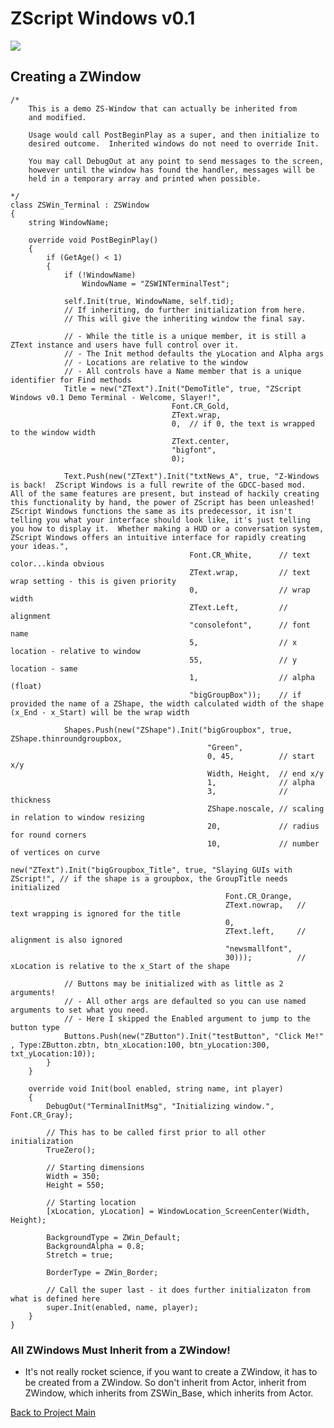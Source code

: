 # ZScript Windows v0.1

![](https://github.com/Saican/ZSWin/blob/master/README/ZSWin_Logo.png)

## Creating a ZWindow

    /*
    	This is a demo ZS-Window that can actually be inherited from
    	and modified.
    	
    	Usage would call PostBeginPlay as a super, and then initialize to 
    	desired outcome.  Inherited windows do not need to override Init.
    	
    	You may call DebugOut at any point to send messages to the screen,
    	however until the window has found the handler, messages will be
    	held in a temporary array and printed when possible.
    
    */
    class ZSWin_Terminal : ZSWindow
    {
    	string WindowName;
    	
    	override void PostBeginPlay()
    	{
    		if (GetAge() < 1)
    		{
    			if (!WindowName)
    				WindowName = "ZSWINTerminalTest";
    			
    			self.Init(true, WindowName, self.tid);
    			// If inheriting, do further initialization from here.
    			// This will give the inheriting window the final say.
    			
    			// - While the title is a unique member, it is still a ZText instance and users have full control over it.
    			// - The Init method defaults the yLocation and Alpha args
    			// - Locations are relative to the window
    			// - All controls have a Name member that is a unique identifier for Find methods
    			Title = new("ZText").Init("DemoTitle", true, "ZScript Windows v0.1 Demo Terminal - Welcome, Slayer!", 
    									Font.CR_Gold, 
    									ZText.wrap,
    									0,	// if 0, the text is wrapped to the window width
    									ZText.center, 
    									"bigfont", 
    									0);
    									
    			Text.Push(new("ZText").Init("txtNews_A", true, "Z-Windows is back!  ZScript Windows is a full rewrite of the GDCC-based mod.  All of the same features are present, but instead of hackily creating this functionality by hand, the power of ZScript has been unleashed!  ZScript Windows functions the same as its predecessor, it isn't telling you what your interface should look like, it's just telling you how to display it.  Whether making a HUD or a conversation system, ZScript Windows offers an intuitive interface for rapidly creating your ideas.",
    										Font.CR_White,		// text color...kinda obvious
    										ZText.wrap,			// text wrap setting - this is given priority
    										0,					// wrap width
    										ZText.Left,			// alignment
    										"consolefont",		// font name
    										5,					// x location - relative to window
    										55,					// y location - same
    										1,					// alpha (float)
    										"bigGroupBox"));  	// if provided the name of a ZShape, the width calculated width of the shape (x_End - x_Start) will be the wrap width
    										
    			Shapes.Push(new("ZShape").Init("bigGroupbox", true, ZShape.thinroundgroupbox,
    											"Green",
    											0, 45, 			// start x/y
    											Width, Height, 	// end x/y
    											1, 				// alpha
    											3,	 			// thickness
    											ZShape.noscale, // scaling in relation to window resizing
    											20,				// radius for round corners
    											10,				// number of vertices on curve
    											new("ZText").Init("bigGroupbox_Title", true, "Slaying GUIs with ZScript!", // if the shape is a groupbox, the GroupTitle needs initialized
    												Font.CR_Orange,
    												ZText.nowrap, 	// text wrapping is ignored for the title
    												0,
    												ZText.left,		// alignment is also ignored
    												"newsmallfont",
    												30)));			// xLocation is relative to the x_Start of the shape
    			
    			// Buttons may be initialized with as little as 2 arguments!
    			// - All other args are defaulted so you can use named arguments to set what you need.
    			// - Here I skipped the Enabled argument to jump to the button type
    			Buttons.Push(new("ZButton").Init("testButton", "Click Me!" , Type:ZButton.zbtn, btn_xLocation:100, btn_yLocation:300, txt_yLocation:10));
    		}
    	}
    	
    	override void Init(bool enabled, string name, int player)
    	{
    		DebugOut("TerminalInitMsg", "Initializing window.", Font.CR_Gray);
    		
    		// This has to be called first prior to all other initialization
    		TrueZero();
    		
    		// Starting dimensions
    		Width = 350;
    		Height = 550;
    		
    		// Starting location
    		[xLocation, yLocation] = WindowLocation_ScreenCenter(Width, Height);
    		
    		BackgroundType = ZWin_Default;
    		BackgroundAlpha = 0.8;
    		Stretch = true;
    		
    		BorderType = ZWin_Border;
    
    		// Call the super last - it does further initializaton from what is defined here
    		super.Init(enabled, name, player);
    	}
    }

### All ZWindows Must Inherit from a ZWindow!
- It's not really rocket science, if you want to create a ZWindow, it has to be created from a ZWindow.  So don't inherit from Actor, inherit from ZWindow, which inherits from ZSWin_Base, which inherits from Actor.

[Back to Project Main](https://github.com/Saican/ZSWin "Back to Project Main")